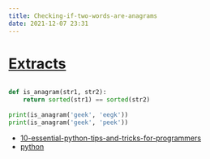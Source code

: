 ```yaml
---
title: Checking-if-two-words-are-anagrams
date: 2021-12-07 23:31
---
```


# [Extracts](Extracts)

```python

def is_anagram(str1, str2):
    return sorted(str1) == sorted(str2)
    
print(is_anagram('geek', 'eegk'))
print(is_anagram('geek', 'peek'))

```

- [10-essential-python-tips-and-tricks-for-programmers](10-essential-python-tips-and-tricks-for-programmers)
- [python](python)
